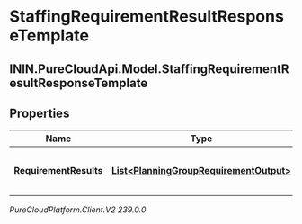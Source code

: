 # StaffingRequirementResultResponseTemplate

## ININ.PureCloudApi.Model.StaffingRequirementResultResponseTemplate

## Properties

|Name | Type | Description | Notes|
|------------ | ------------- | ------------- | -------------|
| **RequirementResults** | [**List&lt;PlanningGroupRequirementOutput&gt;**](PlanningGroupRequirementOutput) | List of staffing requirement results | |



_PureCloudPlatform.Client.V2 239.0.0_
